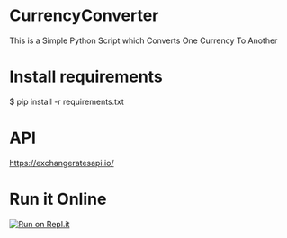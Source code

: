 # CurrencyConverter
This is a Simple Python Script which Converts One Currency To Another 

# Install requirements
$ pip install -r requirements.txt

# API
https://exchangeratesapi.io/

# Run it Online
[![Run on Repl.it](https://repl.it/badge/github/Ryuk-me/CurrencyConverter)](https://repl.it/github/Ryuk-me/CurrencyConverter)

